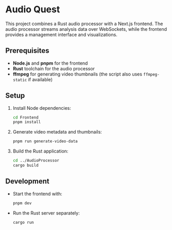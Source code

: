 # Audio Quest

This project combines a Rust audio processor with a Next.js frontend. The audio processor streams analysis data over WebSockets, while the frontend provides a management interface and visualizations.

## Prerequisites
- **Node.js** and **pnpm** for the frontend
- **Rust** toolchain for the audio processor
- **ffmpeg** for generating video thumbnails (the script also uses `ffmpeg-static` if available)

## Setup
1. Install Node dependencies:
   ```bash
   cd Frontend
   pnpm install
   ```
2. Generate video metadata and thumbnails:
   ```bash
   pnpm run generate-video-data
   ```
3. Build the Rust application:
   ```bash
   cd ../AudioProcessor
   cargo build
   ```

## Development
- Start the frontend with:
  ```bash
  pnpm dev
  ```
- Run the Rust server separately:
  ```bash
  cargo run
  ```
